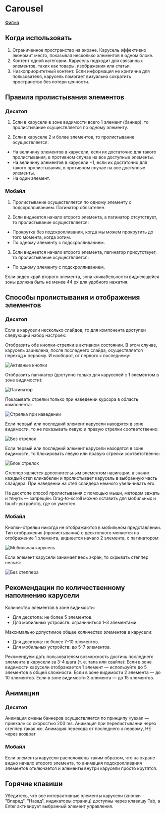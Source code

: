 # Carousel
[Фигма](https://www.figma.com/design/gkvm2ZhN87pJWZcD7OLkR0/07-%E2%9C%85-Tools%2C-Carousels%2C-Cards?node-id=0-1&node-type=canvas&t=tPNBB56zwqTz4GwN-0) 

## Когда использовать

1. Ограниченное пространство на экране. 
Карусель эффективно экономит место, показывая несколько элементов в одном блоке.
2. Контент одной категории.
Карусель подходит для связанных элементов, таких как товары, изображения или статьи.
3. Низкоприоритетный контент. 
Если информация не критична для пользователя, карусель помогает визуально сократить пространство без потери ценности.

## Правила пролистывания элементов
### Десктоп

1. Если в карусели в зоне видимости всего 1 элемент (баннер), то пролистывание осуществляется по одному элементу.

2. Если в каруселе 2 и более элементов, то пролистывание осуществляется:
- На величину элементов в карусели, если их достаточно для такого пролистывания, в противном случае на все доступные элементы.
- На величину элементов в карусели −1, если их достаточно для такого пролистывания, в противном случае на все доступные элементы.
- На один элемент.

### Мобайл

1. Пролистывание осуществляется по одному элементу с подскролливанием. Пагинатор обязателен. 

2. Если виднеется начало второго элемента, а пагинатор отсутствует, то пролистывание осуществляется:
- Прокрутка без подскролливания, когда мы можем прокрутить до того момента, когда хотим.
- По одному элементу с подскролливанием.

3. Если виднеется начало второго элемента, пагинатор присутствует, то пролистывание осуществляется:
- По одному элементу с подскролливанием.

Если виден край второго элемента, зона кликабельности виднеющейся зоны должна быть не менее 44 px для удобного нажатия. 

## Способы пролистывания и отображения элементов
### Десктоп

Если в карусели несколько слайдов, то для компонента доступен следующий набор настроек:

Отобразить обе кнопки-стрелки в активном состоянии. В этом случае, карусель зациклена, после последнего слайда, осуществляется переход к первому. И наоборот, от первого к последнему:

![Активные кнопки](./desktop-active-buttons.png)

Отобразить пагинатор (доступно только для каруселей с 1 элементом в зоне видимости):

![Пагинатор](./desktop-paginator.png)

Показывать стрелки только при наведении курсора в область компонента:

![Стрелка при наведении](./desktop-hover-buttons.png)

Если первый или последний элемент карусели находятся в зоне видимости, то не показывать левую и правую стрелки соответственно:

![Без стрелок](./desktop-without-buttons.png)

Если первый или последний элемент карусели находятся в зоне видимости, то блокировать левую или правую стрелки соответственнo:

![Блок стрелок](./desktop-disabled-button.png)

Степпер является дополнительным элементом навигации, а значит каждый степ кликабелен и пролистывает карусель в выбранную часть слайдера. При наведении на степ слайдера немного увеличивать его.

На десктопе способ пролистывания с помощью мыши, методом зажать и тянуть — запрещён. Drag-to-scroll можно оставить для мобильных и touch-устройств, где он уместен.

### Мобайл

Кнопки-стрелки никогда не отображаются в мобильном представлении. 
Тип отображения (пролистывания) с десктопного меняется на отображение 1 элемента, виднеется начало 2 элемента, с пагинатором: 

![Мобильная карусель](./mobile-carousel.png)

Если элемент карусели занимает весь экран, то скрывать степпер нельзя:

![Без степпера](./mobile-fullscreen-stepper.png)

## Рекомендации по количественному наполнению карусели

Количество элементов в зоне видимости:
- Для десктопа: не более 5 элементов.
- Для мобильных устройств: ограничиться 1–3 элементами.

Максимально допустимое общее количество элементов в карусели:
- Для десктопа: не более 7–10 элементов.
- Для мобильных устройств: до 5–7 элементов.

Рекомендуем дать пользователям возможность достичь последнего элемента в карусели за 3-4 шага (т. е. тапа или свайпа):
Если в зоне видимости карусели отображается 1 элемент — используйте до 5 элементов в общей сложности.
Если в зоне видимости 2 элемента — до 10 элементов.
Если в зоне видимости 3 элемента — до 15 элементов.

## Анимация
### Десктоп

Анимация смены баннеров осуществляется по принципу «уехал — приехал» со скоростью 200 ms. Анимация при перелистывании через степпер такая же.
Анимация перехода от последнего к первому, НЕ через возврат.

### Мобайл
Если элементы карусели расположены таким образом, что на экране видно начало второго элемента, то анимация подскролливания элементов отключается и элементы внутри карусели просто крутятся.

## Горячие клавиши
Убедитесь, что все интерактивные элементы карусели (кнопки "Вперед", "Назад", индикаторы страниц) доступны через клавишу Tab, а Enter активирует выбранный элемент управления. 